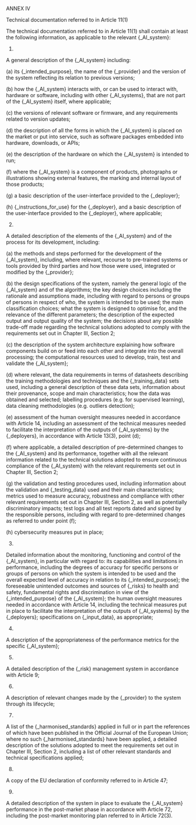 ANNEX IV

Technical documentation referred to in Article 11(1)

The technical documentation referred to in Article 11(1) shall contain at least the following information, as applicable to the relevant {_AI_system}:

1.

A general description of the {_AI_system} including:

(a) its {_intended_purpose}, the name of the {_provider} and the version of the system reflecting its relation to previous versions;

(b) how the {_AI_system} interacts with, or can be used to interact with, hardware or software, including with other {_AI_systems}, that are not part of the {_AI_system} itself, where applicable;

(c) the versions of relevant software or firmware, and any requirements related to version updates;

(d) the description of all the forms in which the {_AI_system} is placed on the market or put into service, such as software packages embedded into hardware, downloads, or APIs;

(e) the description of the hardware on which the {_AI_system} is intended to run;

(f) where the {_AI_system} is a component of products, photographs or illustrations showing external features, the marking and internal layout of those products;

(g) a basic description of the user-interface provided to the {_deployer};

(h) {_instructions_for_use} for the {_deployer}, and a basic description of the user-interface provided to the {_deployer}, where applicable;

2.

A detailed description of the elements of the {_AI_system} and of the process for its development, including:

(a) the methods and steps performed for the development of the {_AI_system}, including, where relevant, recourse to pre-trained systems or tools provided by third parties and how those were used, integrated or modified by the {_provider};

(b) the design specifications of the system, namely the general logic of the {_AI_system} and of the algorithms; the key design choices including the rationale and assumptions made, including with regard to persons or groups of persons in respect of who, the system is intended to be used; the main classification choices; what the system is designed to optimise for, and the relevance of the different parameters; the description of the expected output and output quality of the system; the decisions about any possible trade-off made regarding the technical solutions adopted to comply with the requirements set out in Chapter III, Section 2;

(c) the description of the system architecture explaining how software components build on or feed into each other and integrate into the overall processing; the computational resources used to develop, train, test and validate the {_AI_system};

(d) where relevant, the data requirements in terms of datasheets describing the training methodologies and techniques and the {_training_data} sets used, including a general description of these data sets, information about their provenance, scope and main characteristics; how the data was obtained and selected; labelling procedures (e.g. for supervised learning), data cleaning methodologies (e.g. outliers detection);

(e) assessment of the human oversight measures needed in accordance with Article 14, including an assessment of the technical measures needed to facilitate the interpretation of the outputs of {_AI_systems} by the {_deployers}, in accordance with Article 13(3), point (d);

(f) where applicable, a detailed description of pre-determined changes to the {_AI_system} and its performance, together with all the relevant information related to the technical solutions adopted to ensure continuous compliance of the {_AI_system} with the relevant requirements set out in Chapter III, Section 2;

(g) the validation and testing procedures used, including information about the validation and {_testing_data} used and their main characteristics; metrics used to measure accuracy, robustness and compliance with other relevant requirements set out in Chapter III, Section 2, as well as potentially discriminatory impacts; test logs and all test reports dated and signed by the responsible persons, including with regard to pre-determined changes as referred to under point (f);

(h) cybersecurity measures put in place;

3.

Detailed information about the monitoring, functioning and control of the {_AI_system}, in particular with regard to: its capabilities and limitations in performance, including the degrees of accuracy for specific persons or groups of persons on which the system is intended to be used and the overall expected level of accuracy in relation to its {_intended_purpose}; the foreseeable unintended outcomes and sources of {_risks} to health and safety, fundamental rights and discrimination in view of the {_intended_purpose} of the {_AI_system}; the human oversight measures needed in accordance with Article 14, including the technical measures put in place to facilitate the interpretation of the outputs of {_AI_systems} by the {_deployers}; specifications on {_input_data}, as appropriate;

4.

A description of the appropriateness of the performance metrics for the specific {_AI_system};

5.

A detailed description of the {_risk} management system in accordance with Article 9;

6.

A description of relevant changes made by the {_provider} to the system through its lifecycle;

7.

A list of the {_harmonised_standards} applied in full or in part the references of which have been published in the Official Journal of the European Union; where no such {_harmonised_standards} have been applied, a detailed description of the solutions adopted to meet the requirements set out in Chapter III, Section 2, including a list of other relevant standards and technical specifications applied;

8.

A copy of the EU declaration of conformity referred to in Article 47;

9.

A detailed description of the system in place to evaluate the {_AI_system} performance in the post-market phase in accordance with Article 72, including the post-market monitoring plan referred to in Article 72(3).
